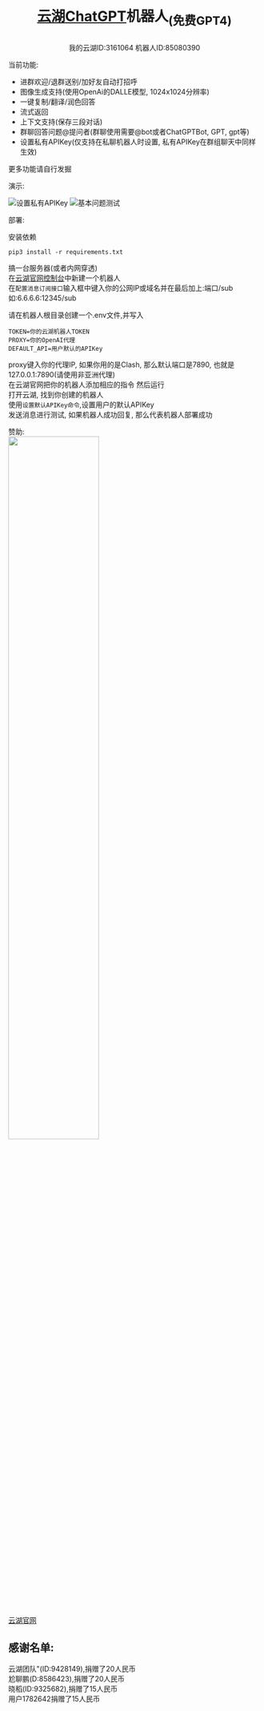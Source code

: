 # <p align="center">[云湖](https://www.yhchat.com)[ChatGPT](https://ai.com)机器人<sub>(免费GPT4)</sub></p>
<p align="center">我的云湖ID:3161064  机器人ID:85080390</p>

当前功能:
- 进群欢迎/退群送别/加好友自动打招呼
- 图像生成支持(使用OpenAi的DALLE模型, 1024x1024分辨率)
- 一键复制/翻译/润色回答
- 流式返回
- 上下文支持(保存三段对话)
- 群聊回答问题@提问者(群聊使用需要@bot或者ChatGPTBot, GPT, gpt等)
- 设置私有APIKey(仅支持在私聊机器人时设置, 私有APIKey在群组聊天中同样生效)

更多功能请自行发掘

演示:  

![设置私有APIKey](https://github.com/JVFCN/YHChatGPTBot/assets/120922114/67f57c3e-157a-4c8b-81f6-e053fdabf347)
![基本问题测试](https://github.com/JVFCN/YHChatGPTBot/assets/120922114/e6536b3d-e7d0-4f8e-bf16-94f71c41d7e7)


部署:

安装依赖  
```
pip3 install -r requirements.txt
```

搞一台服务器(或者内网穿透)  
在[云湖官网控制台](https://www.yhchat.com/control)中新建一个机器人  
在`配置消息订阅接口`输入框中键入你的公网IP或域名并在最后加上:端口/sub  
如:6.6.6.6:12345/sub

请在机器人根目录创建一个.env文件,并写入
```
TOKEN=你的云湖机器人TOKEN
PROXY=你的OpenAI代理
DEFAULT_API=用户默认的APIKey
```

proxy键入你的代理IP, 如果你用的是Clash, 那么默认端口是7890, 也就是127.0.0.1:7890(请使用非亚洲代理)  
在云湖官网把你的机器人添加相应的指令
然后运行  
打开云湖, 找到你创建的机器人  
使用`设置默认APIKey命令`,设置用户的默认APIKey  
发送消息进行测试, 如果机器人成功回复, 那么代表机器人部署成功  

赞助:  
<img src=https://github.com/JVFCN/YHChatGPTBot/assets/120922114/985914bb-fa41-4c7a-a45b-5dbff301ac8b width=60% />


[云湖官网](https://wwww.yhchat.com)


## 感谢名单:  
云湖团队"(ID:9428149),捐赠了20人民币  
尬聊鹏(D:8586423),捐赠了20人民币  
晓稻(ID:9325682),捐赠了15人民币  
用户1782642捐赠了15人民币  
